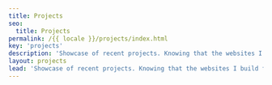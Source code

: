 ```yaml
---
title: Projects
seo:
  title: Projects
permalink: /{{ locale }}/projects/index.html
key: 'projects'
description: 'Showcase of recent projects. Knowing that the websites I build for my clients are helping them grow and become more successful is amazing.'
layout: projects
lead: 'Showcase of recent projects. Knowing that the websites I build for my clients are helping them grow and become more successful is amazing.'
---
```


